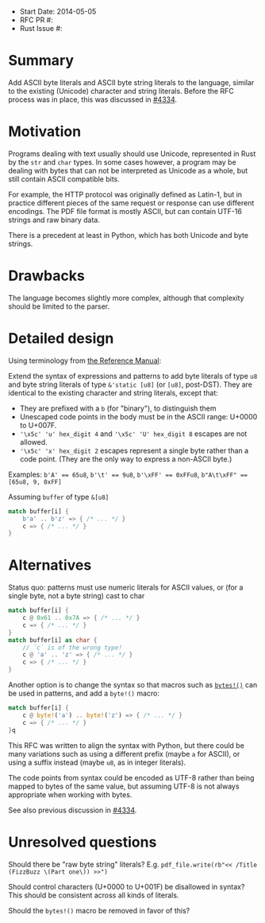 - Start Date: 2014-05-05
- RFC PR #:
- Rust Issue #:

# Summary

Add ASCII byte literals and ASCII byte string literals to the language,
similar to the existing (Unicode) character and string literals.
Before the RFC process was in place, 
this was discussed in [#4334](https://github.com/mozilla/rust/issues/4334).


# Motivation

Programs dealing with text usually should use Unicode,
represented in Rust by the `str` and `char` types.
In some cases however,
a program may be dealing with bytes that can not be interpreted as Unicode as a whole,
but still contain ASCII compatible bits.

For example, the HTTP protocol was originally defined as Latin-1,
but in practice different pieces of the same request or response
can use different encodings.
The PDF file format is mostly ASCII,
but can contain UTF-16 strings and raw binary data.

There is a precedent at least in Python, which has both Unicode and byte strings.


# Drawbacks

The language becomes slightly more complex,
although that complexity should be limited to the parser.


# Detailed design

Using terminology from [the Reference Manual](http://static.rust-lang.org/doc/master/rust.html#character-and-string-literals):

Extend the syntax of expressions and patterns to add
byte literals of type `u8` and
byte string literals of type `&'static [u8]` (or `[u8]`, post-DST).
They are identical to the existing character and string literals, except that:

* They are prefixed with a `b` (for "binary"), to distinguish them
* Unescaped code points in the body must be in the ASCII range: U+0000 to U+007F.
* `'\x5c' 'u' hex_digit 4` and `'\x5c' 'U' hex_digit 8` escapes are not allowed.
* `'\x5c' 'x' hex_digit 2` escapes represent a single byte rather than a code point.
  (They are the only way to express a non-ASCII byte.)

Examples: `b'A' == 65u8`, `b'\t' == 9u8`, `b'\xFF' == 0xFFu8`,
`b"A\t\xFF" == [65u8, 9, 0xFF]`

Assuming `buffer` of type `&[u8]`
```rust
match buffer[i] {
    b'a' .. b'z' => { /* ... */ }
    c => { /* ... */ }
}
```


# Alternatives

Status quo: patterns must use numeric literals for ASCII values,
or (for a single byte, not a byte string) cast to char

```rust
match buffer[i] {
    c @ 0x61 .. 0x7A => { /* ... */ }
    c => { /* ... */ }
}
match buffer[i] as char {
    // `c` is of the wrong type!
    c @ 'a' .. 'z' => { /* ... */ }
    c => { /* ... */ }
}
```

Another option is to change the syntax so that macros such as
[`bytes!()`](http://static.rust-lang.org/doc/master/std/macros/builtin/macro.bytes.html)
can be used in patterns, and add a `byte!()` macro:

```rust
match buffer[i] {
    c @ byte!('a') .. byte!('z') => { /* ... */ }
    c => { /* ... */ }
}q
```

This RFC was written to align the syntax with Python,
but there could be many variations such as using a different prefix (maybe `a` for ASCII),
or using a suffix instead (maybe `u8`, as in integer literals).

The code points from syntax could be encoded as UTF-8
rather than being mapped to bytes of the same value,
but assuming UTF-8 is not always appropriate when working with bytes.

See also previous discussion in [#4334](https://github.com/mozilla/rust/issues/4334).


# Unresolved questions

Should there be "raw byte string" literals?
E.g. `pdf_file.write(rb"<< /Title (FizzBuzz \(Part one\)) >>")`

Should control characters (U+0000 to U+001F) be disallowed in syntax?
This should be consistent across all kinds of literals.

Should the `bytes!()` macro be removed in favor of this?
